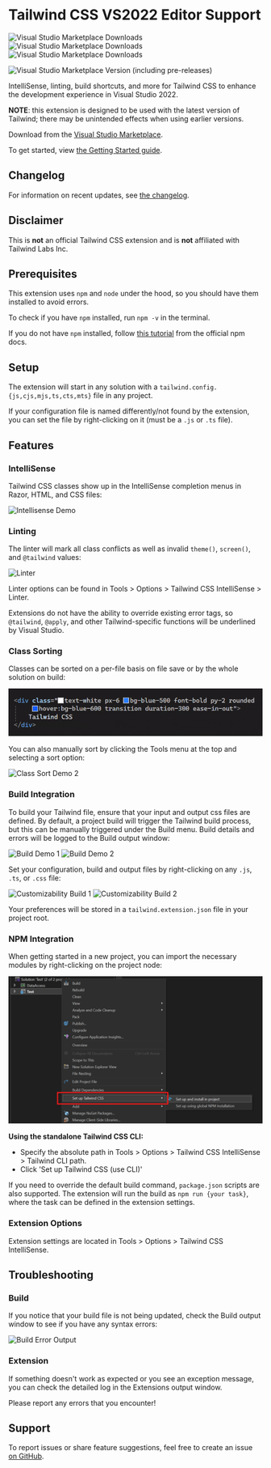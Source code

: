 # Tailwind CSS VS2022 Editor Support 

![Visual Studio Marketplace Downloads](https://img.shields.io/visual-studio-marketplace/i/TheronWang.TailwindCSSIntellisense)
![Visual Studio Marketplace Downloads](https://img.shields.io/visual-studio-marketplace/d/TheronWang.TailwindCSSIntellisense)
![Visual Studio Marketplace Downloads](https://img.shields.io/visual-studio-marketplace/r/TheronWang.TailwindCSSIntellisense)

![Visual Studio Marketplace Version (including pre-releases)](https://img.shields.io/visual-studio-marketplace/v/TheronWang.TailwindCSSIntellisense)

IntelliSense, linting, build shortcuts, and more for Tailwind CSS to enhance the development experience in Visual Studio 2022.

**NOTE**: this extension is designed to be used with the latest version of Tailwind; there may be unintended effects when using earlier versions.

Download from the [Visual Studio Marketplace](https://marketplace.visualstudio.com/items?itemName=TheronWang.TailwindCSSIntellisense).

To get started, view [the Getting Started guide](https://github.com/theron-wang/VS2022-Editor-Support-for-Tailwind-CSS/blob/main/Getting-Started.md).

## Changelog

For information on recent updates, see [the changelog](https://github.com/theron-wang/VS2022-Editor-Support-for-Tailwind-CSS/blob/main/CHANGELOG.md).

## Disclaimer

This is **not** an official Tailwind CSS extension and is **not** affiliated with Tailwind Labs Inc. 

## Prerequisites

This extension uses `npm` and `node` under the hood, so you should have them installed to avoid errors.

To check if you have `npm` installed, run `npm -v` in the terminal.

If you do not have `npm` installed, follow [this tutorial](https://docs.npmjs.com/downloading-and-installing-node-js-and-npm) from the official npm docs.

## Setup

The extension will start in any solution with a `tailwind.config.{js,cjs,mjs,ts,cts,mts}` file in any project.

If your configuration file is named differently/not found by the extension, you can set the file by right-clicking on it (must be a `.js` or `.ts` file).

## Features

### IntelliSense

Tailwind CSS classes show up in the IntelliSense completion menus in Razor, HTML, and CSS files:

![Intellisense Demo](https://raw.githubusercontent.com/theron-wang/VS2022-Editor-Support-for-Tailwind-CSS/main/art/IntelliSense-Demo-1.gif)

### Linting

The linter will mark all class conflicts as well as invalid `theme()`, `screen()`, and `@tailwind` values:

![Linter](https://raw.githubusercontent.com/theron-wang/VS2022-Editor-Support-for-Tailwind-CSS/main/art/Linter.png)

Linter options can be found in Tools > Options > Tailwind CSS IntelliSense > Linter.

Extensions do not have the ability to override existing error tags, so `@tailwind`, `@apply`, and other Tailwind-specific functions will be underlined by Visual Studio. 

### Class Sorting

Classes can be sorted on a per-file basis on file save or by the whole solution on build:

![Class Sort Demo 1](https://raw.githubusercontent.com/theron-wang/VS2022-Editor-Support-for-Tailwind-CSS/main/art/class-sort-demo.gif)

You can also manually sort by clicking the Tools menu at the top and selecting a sort option:

![Class Sort Demo 2](https://raw.githubusercontent.com/theron-wang/VS2022-Editor-Support-for-Tailwind-CSS/main/art/Class-Sort-2.png)

### Build Integration

To build your Tailwind file, ensure that your input and output css files are defined. By default, a project build will trigger the Tailwind build process, but this can be manually triggered under the Build menu. Build details and errors will be logged to the Build output window:

![Build Demo 1](https://raw.githubusercontent.com/theron-wang/VS2022-Editor-Support-for-Tailwind-CSS/main/art/Build-Demo-1.png)
![Build Demo 2](https://raw.githubusercontent.com/theron-wang/VS2022-Editor-Support-for-Tailwind-CSS/main/art/Build-Demo-2.png)

Set your configuration, build and output files by right-clicking on any `.js`, `.ts`, or `.css` file:

![Customizability Build 1](https://raw.githubusercontent.com/theron-wang/VS2022-Editor-Support-for-Tailwind-CSS/main/art/Customizability-Build-1.png)
![Customizability Build 2](https://raw.githubusercontent.com/theron-wang/VS2022-Editor-Support-for-Tailwind-CSS/main/art/Customizability-Build-2.png)

Your preferences will be stored in a `tailwind.extension.json` file in your project root.

### NPM Integration

When getting started in a new project, you can import the necessary modules by right-clicking on the project node:

![NPM Shortcut 1](https://raw.githubusercontent.com/theron-wang/VS2022-Editor-Support-for-Tailwind-CSS/main/art/NPM-Shortcuts-1.png)

**Using the standalone Tailwind CSS CLI:**
- Specify the absolute path in Tools > Options > Tailwind CSS IntelliSense > Tailwind CLI path.
- Click 'Set up Tailwind CSS (use CLI)'

If you need to override the default build command, `package.json` scripts are also supported. The extension will run the build as `npm run {your task}`, where the task can be defined in the extension settings.

### Extension Options

Extension settings are located in Tools > Options > Tailwind CSS IntelliSense.

## Troubleshooting

### Build

If you notice that your build file is not being updated, check the Build output window to see if you have any syntax errors:

![Build Error Output](https://raw.githubusercontent.com/theron-wang/VS2022-Editor-Support-for-Tailwind-CSS/main/art/Troubleshooting-Build.png)<br>

### Extension

If something doesn't work as expected or you see an exception message, you can check the detailed log in the Extensions output window.

Please report any errors that you encounter!

## Support

To report issues or share feature suggestions, feel free to create an issue [on GitHub](https://github.com/theron-wang/VS2022-Editor-Support-for-Tailwind-CSS/issues/new).